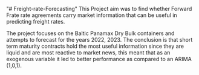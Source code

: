 "# Freight-rate-Forecasting" 
This Project aim was to find whether Forward Frate rate agreements carry market information that can be useful in predicting freight rates.

The project focuses on the Baltic Panamax Dry Bulk containers and attempts to forecast for the years 2022, 2023. 
The conclusion is that short term maturity contracts hold the most useful information since they are liquid and are most reactive to market news, this meant that as an exogenous variable it led to better performance as compared to an ARIMA (1,0,1).
